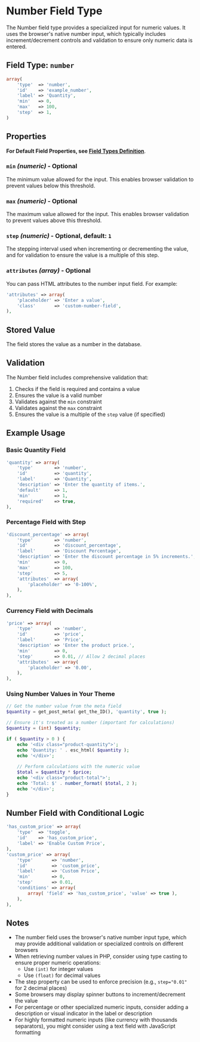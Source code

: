 # Number Field Type

The Number field type provides a specialized input for numeric values. It uses the browser's native number input, which typically includes increment/decrement controls and validation to ensure only numeric data is entered.

## Field Type: `number`

```php
array(
	'type'  => 'number',
	'id'    => 'example_number',
	'label' => 'Quantity',
	'min'   => 0,
	'max'   => 100,
	'step'  => 1,
)
```

## Properties

**For Default Field Properties, see [Field Types Definition](../field-types.md)**.

### `min` _(numeric)_ - Optional

The minimum value allowed for the input. This enables browser validation to prevent values below this threshold.

### `max` _(numeric)_ - Optional

The maximum value allowed for the input. This enables browser validation to prevent values above this threshold.

### `step` _(numeric)_ - Optional, default: `1`

The stepping interval used when incrementing or decrementing the value, and for validation to ensure the value is a multiple of this step.

### `attributes` _(array)_ - Optional

You can pass HTML attributes to the number input field. For example:

```php
'attributes' => array(
	'placeholder' => 'Enter a value',
	'class'       => 'custom-number-field',
),
```

## Stored Value

The field stores the value as a number in the database.

## Validation

The Number field includes comprehensive validation that:

1. Checks if the field is required and contains a value
2. Ensures the value is a valid number
3. Validates against the `min` constraint
4. Validates against the `max` constraint
5. Ensures the value is a multiple of the `step` value (if specified)

## Example Usage

### Basic Quantity Field

```php
'quantity' => array(
	'type'        => 'number',
	'id'          => 'quantity',
	'label'       => 'Quantity',
	'description' => 'Enter the quantity of items.',
	'default'     => 1,
	'min'         => 1,
	'required'    => true,
),
```

### Percentage Field with Step

```php
'discount_percentage' => array(
	'type'        => 'number',
	'id'          => 'discount_percentage',
	'label'       => 'Discount Percentage',
	'description' => 'Enter the discount percentage in 5% increments.',
	'min'         => 0,
	'max'         => 100,
	'step'        => 5,
	'attributes'  => array(
		'placeholder' => '0-100%',
	),
),
```

### Currency Field with Decimals

```php
'price' => array(
	'type'        => 'number',
	'id'          => 'price',
	'label'       => 'Price',
	'description' => 'Enter the product price.',
	'min'         => 0,
	'step'        => 0.01, // Allow 2 decimal places
	'attributes'  => array(
		'placeholder' => '0.00',
	),
),
```

### Using Number Values in Your Theme

```php
// Get the number value from the meta field
$quantity = get_post_meta( get_the_ID(), 'quantity', true );

// Ensure it's treated as a number (important for calculations)
$quantity = (int) $quantity;

if ( $quantity > 0 ) {
	echo '<div class="product-quantity">';
	echo 'Quantity: ' . esc_html( $quantity );
	echo '</div>';
	
	// Perform calculations with the numeric value
	$total = $quantity * $price;
	echo '<div class="product-total">';
	echo 'Total: $' . number_format( $total, 2 );
	echo '</div>';
}
```

## Number Field with Conditional Logic

```php
'has_custom_price' => array(
	'type'  => 'toggle',
	'id'    => 'has_custom_price',
	'label' => 'Enable Custom Price',
),
'custom_price' => array(
	'type'       => 'number',
	'id'         => 'custom_price',
	'label'      => 'Custom Price',
	'min'        => 0,
	'step'       => 0.01,
	'conditions' => array(
		array( 'field' => 'has_custom_price', 'value' => true ),
	),
),
```

## Notes

- The number field uses the browser's native number input type, which may provide additional validation or specialized controls on different browsers
- When retrieving number values in PHP, consider using type casting to ensure proper numeric operations:
  - Use `(int)` for integer values
  - Use `(float)` for decimal values
- The step property can be used to enforce precision (e.g., `step="0.01"` for 2 decimal places)
- Some browsers may display spinner buttons to increment/decrement the value
- For percentage or other specialized numeric inputs, consider adding a description or visual indicator in the label or description
- For highly formatted numeric inputs (like currency with thousands separators), you might consider using a text field with JavaScript formatting